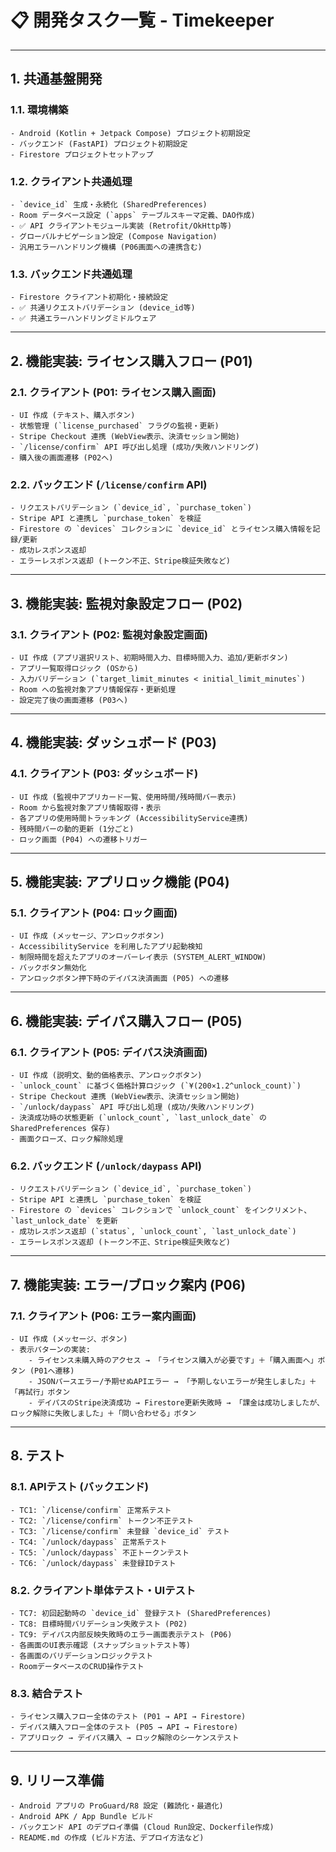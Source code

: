 # 📋 開発タスク一覧 - Timekeeper

---

## 1. 共通基盤開発

### 1.1. 環境構築
    - Android (Kotlin + Jetpack Compose) プロジェクト初期設定
    - バックエンド (FastAPI) プロジェクト初期設定
    - Firestore プロジェクトセットアップ

### 1.2. クライアント共通処理
    - `device_id` 生成・永続化 (SharedPreferences)
    - Room データベース設定 (`apps` テーブルスキーマ定義、DAO作成)
    - ✅ API クライアントモジュール実装 (Retrofit/OkHttp等)
    - グローバルナビゲーション設定 (Compose Navigation)
    - 汎用エラーハンドリング機構 (P06画面への連携含む)

### 1.3. バックエンド共通処理
    - Firestore クライアント初期化・接続設定
    - ✅ 共通リクエストバリデーション (device_id等)
    - ✅ 共通エラーハンドリングミドルウェア

---

## 2. 機能実装: ライセンス購入フロー (P01)

### 2.1. クライアント (P01: ライセンス購入画面)
    - UI 作成 (テキスト、購入ボタン)
    - 状態管理 (`license_purchased` フラグの監視・更新)
    - Stripe Checkout 連携 (WebView表示、決済セッション開始)
    - `/license/confirm` API 呼び出し処理 (成功/失敗ハンドリング)
    - 購入後の画面遷移 (P02へ)

### 2.2. バックエンド (`/license/confirm` API)
    - リクエストバリデーション (`device_id`, `purchase_token`)
    - Stripe API と連携し `purchase_token` を検証
    - Firestore の `devices` コレクションに `device_id` とライセンス購入情報を記録/更新
    - 成功レスポンス返却
    - エラーレスポンス返却 (トークン不正、Stripe検証失敗など)

---

## 3. 機能実装: 監視対象設定フロー (P02)

### 3.1. クライアント (P02: 監視対象設定画面)
    - UI 作成 (アプリ選択リスト、初期時間入力、目標時間入力、追加/更新ボタン)
    - アプリ一覧取得ロジック (OSから)
    - 入力バリデーション (`target_limit_minutes < initial_limit_minutes`)
    - Room への監視対象アプリ情報保存・更新処理
    - 設定完了後の画面遷移 (P03へ)

---

## 4. 機能実装: ダッシュボード (P03)

### 4.1. クライアント (P03: ダッシュボード)
    - UI 作成 (監視中アプリカード一覧、使用時間/残時間バー表示)
    - Room から監視対象アプリ情報取得・表示
    - 各アプリの使用時間トラッキング (AccessibilityService連携)
    - 残時間バーの動的更新 (1分ごと)
    - ロック画面 (P04) への遷移トリガー

---

## 5. 機能実装: アプリロック機能 (P04)

### 5.1. クライアント (P04: ロック画面)
    - UI 作成 (メッセージ、アンロックボタン)
    - AccessibilityService を利用したアプリ起動検知
    - 制限時間を超えたアプリのオーバーレイ表示 (SYSTEM_ALERT_WINDOW)
    - バックボタン無効化
    - アンロックボタン押下時のデイパス決済画面 (P05) への遷移

---

## 6. 機能実装: デイパス購入フロー (P05)

### 6.1. クライアント (P05: デイパス決済画面)
    - UI 作成 (説明文、動的価格表示、アンロックボタン)
    - `unlock_count` に基づく価格計算ロジック (`¥(200×1.2^unlock_count)`)
    - Stripe Checkout 連携 (WebView表示、決済セッション開始)
    - `/unlock/daypass` API 呼び出し処理 (成功/失敗ハンドリング)
    - 決済成功時の状態更新 (`unlock_count`, `last_unlock_date` の SharedPreferences 保存)
    - 画面クローズ、ロック解除処理

### 6.2. バックエンド (`/unlock/daypass` API)
    - リクエストバリデーション (`device_id`, `purchase_token`)
    - Stripe API と連携し `purchase_token` を検証
    - Firestore の `devices` コレクションで `unlock_count` をインクリメント、`last_unlock_date` を更新
    - 成功レスポンス返却 (`status`, `unlock_count`, `last_unlock_date`)
    - エラーレスポンス返却 (トークン不正、Stripe検証失敗など)

---

## 7. 機能実装: エラー/ブロック案内 (P06)

### 7.1. クライアント (P06: エラー案内画面)
    - UI 作成 (メッセージ、ボタン)
    - 表示パターンの実装:
        - ライセンス未購入時のアクセス → 「ライセンス購入が必要です」＋「購入画面へ」ボタン (P01へ遷移)
        - JSONパースエラー/予期せぬAPIエラー → 「予期しないエラーが発生しました」＋「再試行」ボタン
        - デイパスのStripe決済成功 → Firestore更新失敗時 → 「課金は成功しましたが、ロック解除に失敗しました」＋「問い合わせる」ボタン

---

## 8. テスト

### 8.1. APIテスト (バックエンド)
    - TC1: `/license/confirm` 正常系テスト
    - TC2: `/license/confirm` トークン不正テスト
    - TC3: `/license/confirm` 未登録 `device_id` テスト
    - TC4: `/unlock/daypass` 正常系テスト
    - TC5: `/unlock/daypass` 不正トークンテスト
    - TC6: `/unlock/daypass` 未登録IDテスト

### 8.2. クライアント単体テスト・UIテスト
    - TC7: 初回起動時の `device_id` 登録テスト (SharedPreferences)
    - TC8: 目標時間バリデーション失敗テスト (P02)
    - TC9: デイパス内部反映失敗時のエラー画面表示テスト (P06)
    - 各画面のUI表示確認 (スナップショットテスト等)
    - 各画面のバリデーションロジックテスト
    - RoomデータベースのCRUD操作テスト

### 8.3. 結合テスト
    - ライセンス購入フロー全体のテスト (P01 → API → Firestore)
    - デイパス購入フロー全体のテスト (P05 → API → Firestore)
    - アプリロック → デイパス購入 → ロック解除のシーケンステスト

---

## 9. リリース準備
    - Android アプリの ProGuard/R8 設定 (難読化・最適化)
    - Android APK / App Bundle ビルド
    - バックエンド API のデプロイ準備 (Cloud Run設定、Dockerfile作成)
    - README.md の作成 (ビルド方法、デプロイ方法など)